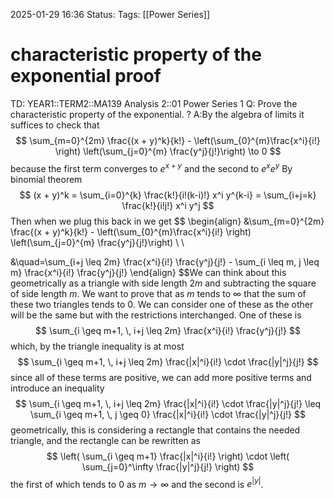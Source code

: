 2025-01-29 16:36
Status: 
Tags: [[Power Series]]
# characteristic property of the exponential proof

TD: YEAR1::TERM2::MA139 Analysis 2::01 Power Series 1
Q: Prove the characteristic property of the exponential.
?
A:By the algebra of limits it suffices to check that$$
\sum_{m=0}^{2m} \frac{(x + y)^k}{k!} - \left(\sum_{0}^{m}\frac{x^i}{i!} \right) \left(\sum_{j=0}^{m} \frac{y^j}{j!}\right) \to 0
$$because the first term converges to $e^{x+y}$ and the second to $e^{x}e^{y}$
By binomial theorem $$
(x + y)^k = \sum_{i=0}^{k} \frac{k!}{i!(k-i)!} x^i y^{k-i} = \sum_{i+j=k} \frac{k!}{i!j!} x^i y^j
$$Then when we plug this back in we get $$
\begin{align}
&\sum_{m=0}^{2m} \frac{(x + y)^k}{k!} - \left(\sum_{0}^{m}\frac{x^i}{i!} \right) \left(\sum_{j=0}^{m} \frac{y^j}{j!}\right) \\ \\
<!--ID: 1738172581029-->


&\quad=\sum_{i+j \leq 2m} \frac{x^i}{i!} \frac{y^j}{j!} - \sum_{i \leq m, j \leq m} \frac{x^i}{i!} \frac{y^j}{j!}
\end{align}
$$We can think about this geometrically as a triangle with side length $2m$ and subtracting the square of side length $m$. We want to prove that as $m$ tends to $\infty$ that the sum of these two triangles tends to $0$. We can consider one of these as the other will be the same but with the restrictions interchanged. One of these is$$ \sum_{i \geq m+1, \, i+j \leq 2m} \frac{x^i}{i!} \frac{y^j}{j!} $$which, by the triangle inequality is at most $$
\sum_{i \geq m+1, \, i+j \leq 2m} \frac{|x|^i}{i!} \cdot \frac{|y|^j}{j!}
$$since all of these terms are positive, we can add more positive terms and introduce an inequality $$
\sum_{i \geq m+1, \, i+j \leq 2m} \frac{|x|^i}{i!} \cdot \frac{|y|^j}{j!} \leq \sum_{i \geq m+1, \, j \geq 0} \frac{|x|^i}{i!} \cdot \frac{|y|^j}{j!}
$$geometrically, this is considering a rectangle that contains the needed triangle, and the rectangle can be rewritten as $$
\left( \sum_{i \geq m+1} \frac{|x|^i}{i!} \right) \cdot \left( \sum_{j=0}^\infty \frac{|y|^j}{j!} \right)
$$the first of which tends to $0$ as $m \to \infty$ and the second is $e^{|y|}$.
